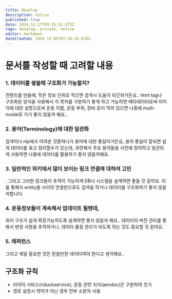 ```yaml
---
title: Develop
description: notice
published: true
date: 2024-12-17T03:15:12.072Z
tags: develop, private, notice
editor: markdown
dateCreated: 2024-12-09T07:36:24.678Z
---
```


# 문서를 작성할 때 고려할 내용

### 1. 데이터를 쌓을때 구조화가 가능할지?
컨텐츠를 만들때, 작은 정보 단위로 적으면 검색시 도움이 되긴하거든요.. html tag나 구조화된 양식을 사용해서 각 목차를 구분하기 좋게 하고 가능하면 메타데이터로써 이미지에 대한 설명으로써 운동 이름, 운동 부위, 장비 등이 적혀 있으면 나중에 multi-modal로 가기 좋지 않을까 해요..
### 2. 용어(Terminology)에 대한 일관화
검색이나 nlp에서 어려운 것중하나가 용어에 대한 통일이거든요, 용어 통일이 잘되면 쉽게 데이터를 묶고 정리할수가 있는데, 과련해서 주요 용어들을 사전에 정의하고 일관되게 사용하면 나중에 데이터를 활용하기 좋지 않을까해요.
### 3. 일반적인 위키에서 많이 보이는 링크 연결에 대하여 고민 
. 그리고 그러한 링크들이 추적이 가능하게 DB나 시스템을 설계하면 좋을 것 같아요. 이를 통해서 entity들 사이의 연결만으로도 검색을 하거나 데이터를 구조화하기 좋지 않을까합니다.
### 4. 운동정보들이 계속해서 업데이트 될텐데, 
위키 구조가 쉽게 확장가능하도록 설계하면 좋지 않을까 해요.. 데이터의 버전 관리를 통해서 변경 사항을 추적하거나, 데이터 품질 관리가 되도록 하는 것도 중요할 것 같아요.

### 5.  레퍼런스 
그리고 제일 중요한 것은 믿을만한 데이터여야 한다고 생각해요..

## 구조화 규칙
* 라이덕 서비스(riduckservice), 운동 관련 지식(aerobic)은 구분하여 짓기
* 경로 설정시 약어가 아닌 경우 전부 소문자 사용

